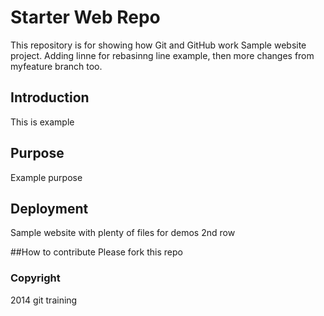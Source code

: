 # Starter Web Repo

This repository is for showing how Git and GitHub work
Sample website project. Adding linne for rebasinng line example, then
more changes from myfeature branch too.

## Introduction
This is example 

## Purpose
Example purpose

## Deployment

Sample website with plenty of files for demos
2nd row

##How to contribute
Please fork this repo

### Copyright
2014 git training